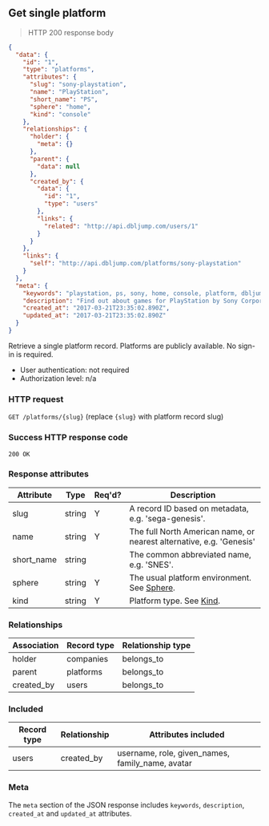 ## <a name="platforms_show"></a>Get single platform

> HTTP 200 response body

```JSON
{
  "data": {
    "id": "1",
    "type": "platforms",
    "attributes": {
      "slug": "sony-playstation",
      "name": "PlayStation",
      "short_name": "PS",
      "sphere": "home",
      "kind": "console"
    },
    "relationships": {
      "holder": {
        "meta": {}
      },
      "parent": {
        "data": null
      },
      "created_by": {
        "data": {
          "id": "1",
          "type": "users"
        },
        "links": {
          "related": "http://api.dbljump.com/users/1"
        }
      }
    },
    "links": {
      "self": "http://api.dbljump.com/platforms/sony-playstation"
    }
  },
  "meta": {
    "keywords": "playstation, ps, sony, home, console, platform, dbljump, video games, pc games, gaming",
    "description": "Find out about games for PlayStation by Sony Corporation at Dbljump, the video game reference.",
    "created_at": "2017-03-21T23:35:02.890Z",
    "updated_at": "2017-03-21T23:35:02.890Z"
  }
}
```

Retrieve a single platform record. Platforms are publicly available. No sign-in is required.

* User authentication: not required
* Authorization level: n/a

### HTTP request

`GET /platforms/{slug}` (replace `{slug}` with platform record slug)

### Success HTTP response code

`200 OK`

### <a name="platform_response_attrs"></a>Response attributes

Attribute | Type | Req'd? | Description
--------- | ---- | ------ | -----------
slug | string | Y | A record ID based on metadata, e.g. 'sega-genesis'.
name | string | Y | The full North American name, or nearest alternative, e.g. 'Genesis'
short_name | string | | The common abbreviated name, e.g. 'SNES'.
sphere | string | Y | The usual platform environment. See [Sphere](#platforms_sphere).
kind | string | Y | Platform type. See [Kind](#platforms_kind).

### Relationships

Association | Record type | Relationship type
------------ | ---------- | -----------------
holder | companies | belongs_to
parent | platforms | belongs_to
created_by | users | belongs_to

### Included

Record type | Relationship | Attributes included
----------- | ------------ | -------------------
users | created_by | username, role, given_names, family_name, avatar

### Meta

The `meta` section of the JSON response includes `keywords`, `description`, `created_at` and `updated_at` attributes.
